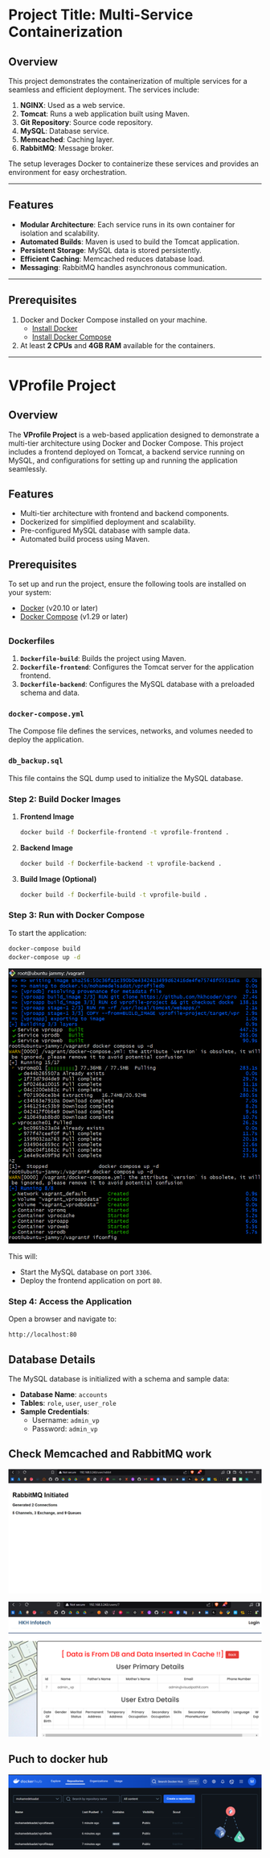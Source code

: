 # Project Title: Multi-Service Containerization

## Overview

This project demonstrates the containerization of multiple services for a seamless and efficient deployment. The services include:

1. **NGINX**: Used as a web service.
2. **Tomcat**: Runs a web application built using Maven.
3. **Git Repository**: Source code repository.
4. **MySQL**: Database service.
5. **Memcached**: Caching layer.
6. **RabbitMQ**: Message broker.

The setup leverages Docker to containerize these services and provides an environment for easy orchestration.

------

## Features

- **Modular Architecture**: Each service runs in its own container for isolation and scalability.
- **Automated Builds**: Maven is used to build the Tomcat application.
- **Persistent Storage**: MySQL data is stored persistently.
- **Efficient Caching**: Memcached reduces database load.
- **Messaging**: RabbitMQ handles asynchronous communication.

------

## Prerequisites

1. Docker and Docker Compose installed on your machine.
   - [Install Docker](https://docs.docker.com/get-docker/)
   - [Install Docker Compose](https://docs.docker.com/compose/install/)
2. At least **2 CPUs** and **4GB RAM** available for the containers.

------

# VProfile Project

## Overview
The **VProfile Project** is a web-based application designed to demonstrate a multi-tier architecture using Docker and Docker Compose. This project includes a frontend deployed on Tomcat, a backend service running on MySQL, and configurations for setting up and running the application seamlessly.

## Features
- Multi-tier architecture with frontend and backend components.
- Dockerized for simplified deployment and scalability.
- Pre-configured MySQL database with sample data.
- Automated build process using Maven.

## Prerequisites
To set up and run the project, ensure the following tools are installed on your system:

- [Docker](https://www.docker.com/) (v20.10 or later)
- [Docker Compose](https://docs.docker.com/compose/) (v1.29 or later)

## 

### Dockerfiles
1. **`Dockerfile-build`**: Builds the project using Maven.
2. **`Dockerfile-frontend`**: Configures the Tomcat server for the application frontend.
3. **`Dockerfile-backend`**: Configures the MySQL database with a preloaded schema and data.

### `docker-compose.yml`
The Compose file defines the services, networks, and volumes needed to deploy the application.

### `db_backup.sql`
This file contains the SQL dump used to initialize the MySQL database.



### Step 2: Build Docker Images
1. **Frontend Image**
   ```bash
   docker build -f Dockerfile-frontend -t vprofile-frontend .
   ```
2. **Backend Image**
   ```bash
   docker build -f Dockerfile-backend -t vprofile-backend .
   ```
3. **Build Image (Optional)**
   ```bash
   docker build -f Dockerfile-build -t vprofile-build .
   ```

### Step 3: Run with Docker Compose
To start the application:
```bash
docker-compose build
docker-compose up -d
```
![Example Screenshot 1](photos/Screenshot%202024-12-22%20092503.png)

This will:

- Start the MySQL database on port `3306`.
- Deploy the frontend application on port `80`.

### Step 4: Access the Application
Open a browser and navigate to:
```
http://localhost:80
```

## Database Details
The MySQL database is initialized with a schema and sample data:

- **Database Name**: `accounts`
- **Tables**: `role`, `user`, `user_role`
- **Sample Credentials**:
  - Username: `admin_vp`
  - Password: `admin_vp`

## Check Memcached and  RabbitMQ work

![Example Screenshot 1](photos/Screenshot%202024-12-22%20092546.png)

![Example Screenshot 1](photos/Screenshot%202024-12-22%20092636.png)

## Puch to docker hub

![Example Screenshot 1](photos/Screenshot%202024-12-22%20094139.png)
